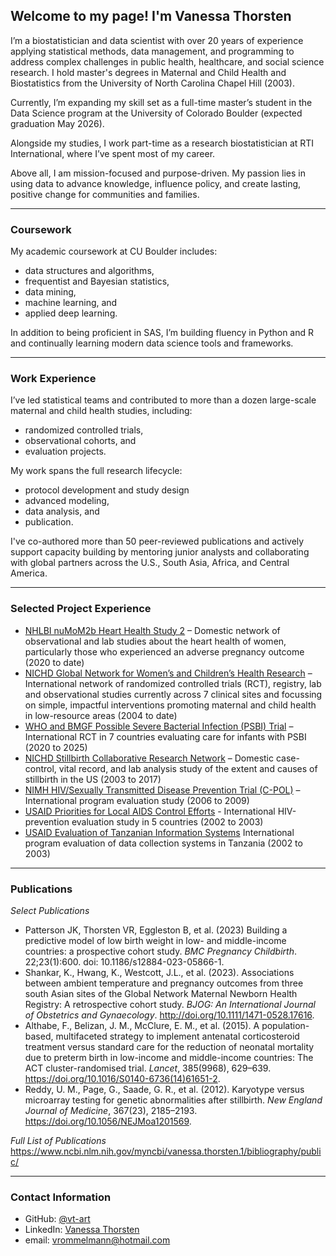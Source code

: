 ## Welcome to my page! I'm Vanessa Thorsten
I’m a biostatistician and data scientist with over 20 years of experience applying statistical methods, data management, and programming to address complex challenges in public health, healthcare, and social science research. I hold master's degrees in Maternal and Child Health and Biostatistics from the University of North Carolina Chapel Hill (2003).<br>

Currently, I’m expanding my skill set as a full-time master’s student in the Data Science program at the University of Colorado Boulder (expected graduation May 2026).<br>

Alongside my studies, I work part-time as a research biostatistician at RTI International, where I’ve spent most of my career. <br>

Above all, I am mission-focused and purpose-driven. My passion lies in using data to advance knowledge, influence policy, and create lasting, positive change for communities and families.<br>
____________________________________________________________________________________________________________________________________________________________
### Coursework
My academic coursework at CU Boulder includes:
- data structures and algorithms,
- frequentist and Bayesian statistics,
- data mining,
- machine learning, and
- applied deep learning.

In addition to being proficient in SAS, I’m building fluency in Python and R and continually learning modern data science tools and frameworks.
____________________________________________________________________________________________________________________________________________________________
### Work Experience
I’ve led statistical teams and contributed to more than a dozen large-scale maternal and child health studies, including:
- randomized controlled trials,
- observational cohorts, and
- evaluation projects.

My work spans the full research lifecycle:
- protocol development and study design
- advanced modeling,
- data analysis, and
- publication.

I've co-authored more than 50 peer-reviewed publications and actively support capacity building by mentoring junior analysts and collaborating with global partners across the U.S., South Asia, Africa, and Central America.
____________________________________________________________________________________________________________________________________________________________
### Selected Project Experience 
- [NHLBI nuMoM2b Heart Health Study 2](https://numom2b.org/) – Domestic network of observational and lab studies about the heart health of women, particularly those who experienced an adverse pregnancy outcome (2020 to date)
- [NICHD Global Network for Women’s and Children’s Health Research](https://globalnetwork.azurewebsites.net/) – International network of randomized controlled trials (RCT), registry, lab and observational studies currently across 7 clinical sites and focussing on simple, impactful interventions promoting maternal and child health in low-resource areas (2004 to date)
- [WHO and BMGF Possible Severe Bacterial Infection (PSBI) Trial](https://www.isrctn.com/ISRCTN44033252) – International RCT in 7 countries evaluating care for infants with PSBI (2020 to 2025)
- [NICHD Stillbirth Collaborative Research Network](https://pmc.ncbi.nlm.nih.gov/articles/PMC3665402/) – Domestic case-control, vital record, and lab analysis study of the extent and causes of stillbirth in the US (2003 to 2017)
- [NIMH HIV/Sexually Transmitted Disease Prevention Trial (C-POL)](https://pubmed.ncbi.nlm.nih.gov/17413262/) – International program evaluation study (2006 to 2009) 
- [USAID Priorities for Local AIDS Control Efforts](https://www.measureevaluation.org/resources/publications/ms-05-13.html) - International HIV-prevention evaluation study in 5 countries (2002 to 2003) 
- [USAID Evaluation of Tanzanian Information Systems](https://iris.who.int/handle/10665/269468) International program evaluation of data collection systems in Tanzania (2002 to 2003)
____________________________________________________________________________________________________________________________________________________________
### Publications
*Select Publications*<br>
- Patterson JK, Thorsten VR, Eggleston B, et al. (2023) Building a predictive model of low birth weight in low- and middle-income countries: a prospective cohort study. *BMC Pregnancy Childbirth*. 22;23(1):600. doi: 10.1186/s12884-023-05866-1.
- Shankar, K., Hwang, K., Westcott, J.L., et al. (2023). Associations between ambient temperature and pregnancy outcomes from three south Asian sites of the Global Network Maternal Newborn Health Registry: A retrospective cohort study. *BJOG: An International Journal of Obstetrics and Gynaecology*. http://doi.org/10.1111/1471-0528.17616.
- Althabe, F., Belizan, J. M., McClure, E. M., et al. (2015). A population-based, multifaceted strategy to implement antenatal corticosteroid treatment versus standard care for the reduction of neonatal mortality due to preterm birth in low-income and middle-income countries: The ACT cluster-randomised trial. *Lancet*, 385(9968), 629–639. https://doi.org/10.1016/S0140-6736(14)61651-2.
- Reddy, U. M., Page, G., Saade, G. R., et al. (2012). Karyotype versus microarray testing for genetic abnormalities after stillbirth. *New England Journal of Medicine*, 367(23), 2185–2193. https://doi.org/10.1056/NEJMoa1201569.

*Full List of Publications*<br>
https://www.ncbi.nlm.nih.gov/myncbi/vanessa.thorsten.1/bibliography/public/
____________________________________________________________________________________________________________________________________________________________
### Contact Information
- GitHub: [@vt-art](https://github.com/vt-art/about-me/tree/main)
- LinkedIn: [Vanessa Thorsten](https://www.linkedin.com/in/vanessa-thorsten-8500a64/)
- email: vrommelmann@hotmail.com
